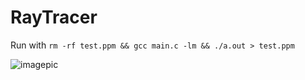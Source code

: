 # RayTracer


Run with `rm -rf test.ppm && gcc main.c -lm && ./a.out > test.ppm`

![imagepic](https://github.com/o-oconnell/RayTracer/blob/main/sample.png)

